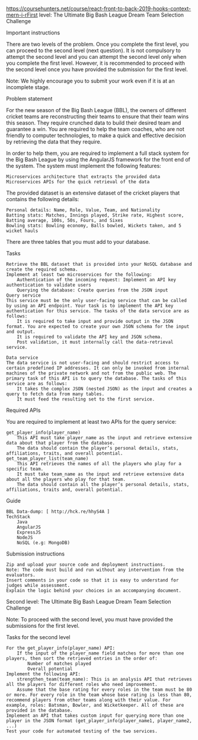 https://coursehunters.net/course/react-front-to-back-2019-hooks-context-mern-i-rFirst level: The Ultimate Big Bash League Dream Team Selection Challenge

Important instructions

There are two levels of the problem. Once you complete the first level, you can proceed to the second level (next question). It is not compulsory to attempt the second level and you can attempt the second level only when you complete the first level. However, it is recommended to proceed with the second level once you have provided the submission for the first level.

Note: We highly encourage you to submit your work even if it is at an incomplete stage.

Problem statement

For the new season of the Big Bash League (BBL), the owners of different cricket teams are reconstructing their teams to ensure that their team wins this season. They require crunched data to build their desired team and guarantee a win. You are required to help the team coaches, who are not friendly to computer technologies, to make a quick and effective decision by retrieving the data that they require.

In order to help them, you are required to implement a full stack system for the Big Bash League by using the AngularJS framework for the front end of the system. The system must implement the following features:

    Microservices architecture that extracts the provided data  
    Microservices APIs for the quick retrieval of the data

The provided dataset is an extensive dataset of the cricket players that contains the following details:

    Personal details: Name, Role, Value, Team, and Nationality
    Batting stats: Matches, Innings played, Strike rate, Highest score, Batting average, 100s, 50s, Fours, and Sixes
    Bowling stats: Bowling economy, Balls bowled, Wickets taken, and 5 wicket hauls

There are three tables that you must add to your database.

Tasks

    Retrieve the BBL dataset that is provided into your NoSQL database and create the required schema.
    Implement at least two microservices for the following:
        Authentication of the incoming request: Implement an API key authentication to validate users
        Querying the database: Create queries from the JSON input
    Query service 
    This service must be the only user-facing service that can be called by using an API endpoint. Your task is to implement the API key authentication for this service. The tasks of the data service are as follows:
        It is required to take input and provide output in the JSON format. You are expected to create your own JSON schema for the input and output.
        It is required to validate the API key and JSON schema.
        Post validation, it must internally call the data-retrieval service.

    Data service
    The data service is not user-facing and should restrict access to certain predefined IP addresses. It can only be invoked from internal machines of the private network and not from the public web. The primary task of this API is to query the database. The tasks of this service are as follows:
        It takes the complex JSON (nested JSON) as the input and creates a query to fetch data from many tables.
        It must feed the resulting set to the first service.

Required APIs

You are required to implement at least two APIs for the query service:

    get_player_info(player_name)
        This API must take player_name as the input and retrieve extensive data about that player from the database.
        The data should contain the player’s personal details, stats, affiliations, traits, and overall potential.
    get_team_player_list(team_name)
        This API retrieves the names of all the players who play for a specific team.
        It must take team_name as the input and retrieve extensive data about all the players who play for that team.  
        The data should contain all the player’s personal details, stats, affiliations, traits and, overall potential.

Guide

    BBL Data-dump: [ http://hck.re/hhyS4A ]
    TechStack
        Java
        AngularJS
        ExpressJS
        NodeJS
        NoSQL (e.g: MongoDB)

Submission instructions

    Zip and upload your source code and deployment instructions.
    Note: The code must build and run without any intervention from the evaluators.
    Insert comments in your code so that it is easy to understand for judges while assessment.
    Explain the logic behind your choices in an accompanying document.


Second level: The Ultimate Big Bash League Dream Team Selection Challenge

Note: To proceed with the second level, you must have provided the submissions for the first level.

Tasks for the second level

    For the get_player_info(player_name) API:
        If the input of the player_name field matches for more than one players, then sort the retrieved entries in the order of:
            Number of matches played 
            Overall potential
    Implement the following API: 
        strengthen_team(team_name): This is an analysis API that retrieves all the players for different roles who need improvement.
        Assume that the base rating for every roles in the team must be 80 or more. For every role in the team whose base rating is less than 80, recommend players from other teams along with their value. For example, roles: Batsman, Bowler, and Wicketkeeper. All of these are provided in the database.
    Implement an API that takes custom input for querying more than one player in the JSON format (get_player_info(player_name1, player_name2, ...)
    Test your code for automated testing of the two services.
